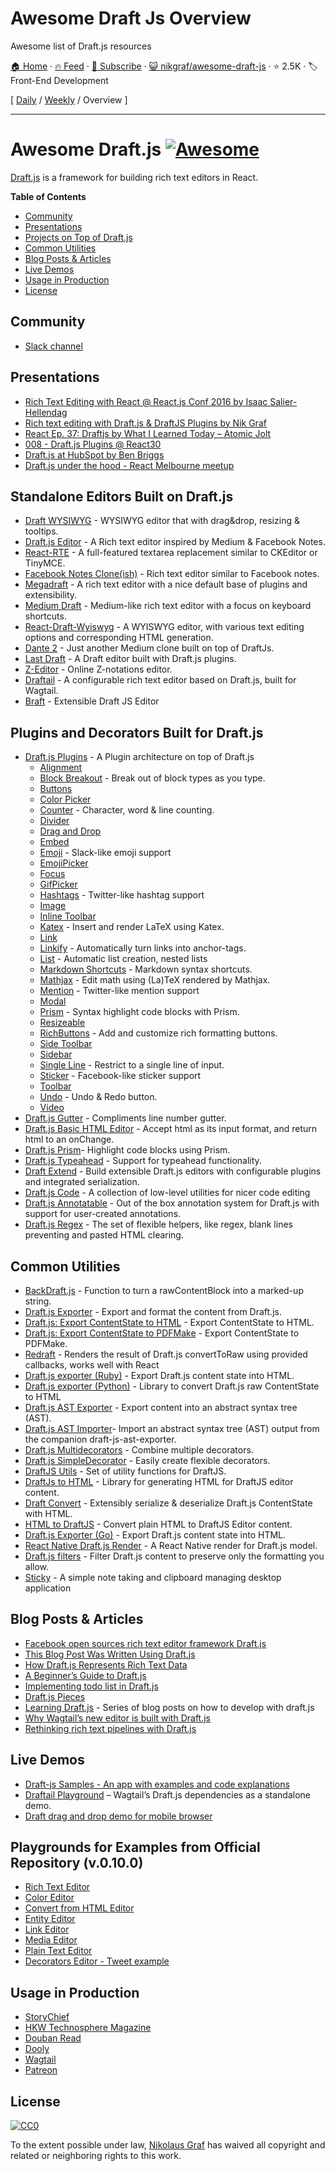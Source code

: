 # Awesome Draft Js Overview

Awesome list of Draft.js resources

[🏠 Home](/README.md) · [🔥 Feed](https://www.trackawesomelist.com/nikgraf/awesome-draft-js/rss.xml) · [📮 Subscribe](https://trackawesomelist.us17.list-manage.com/subscribe?u=d2f0117aa829c83a63ec63c2f&id=36a103854c) · [😺 nikgraf/awesome-draft-js](https://github.com/nikgraf/awesome-draft-js) · ⭐ 2.5K · 🏷️ Front-End Development

[ [Daily](/content/nikgraf/awesome-draft-js/README.md) / [Weekly](/content/nikgraf/awesome-draft-js/week/README.md) / Overview ]

---

# Awesome Draft.js [![Awesome](https://cdn.rawgit.com/sindresorhus/awesome/d7305f38d29fed78fa85652e3a63e154dd8e8829/media/badge.svg)](https://github.com/sindresorhus/awesome)

[Draft.js](https://draftjs.org/) is a framework for building rich text editors in React.

**Table of Contents**

*   [Community](https://github.com/nikgraf/awesome-draft-js#community)
*   [Presentations](https://github.com/nikgraf/awesome-draft-js#presentations)
*   [Projects on Top of Draft.js](https://github.com/nikgraf/awesome-draft-js#standalone-editors-built-on-draftjs)
*   [Common Utilities](https://github.com/nikgraf/awesome-draft-js#common-utilities)
*   [Blog Posts & Articles](https://github.com/nikgraf/awesome-draft-js#blog-posts--articles)
*   [Live Demos](https://github.com/nikgraf/awesome-draft-js#live-demos)
*   [Usage in Production](https://github.com/nikgraf/awesome-draft-js#usage-in-production)
*   [License](https://github.com/nikgraf/awesome-draft-js#license)

## Community

*   [Slack channel](https://draftjs.herokuapp.com/)

## Presentations

*   [Rich Text Editing with React @ React.js Conf 2016 by Isaac Salier-Hellendag ](https://www.youtube.com/watch?v=feUYwoLhE_4)
*   [Rich text editing with Draft.js & DraftJS Plugins by Nik Graf](https://www.youtube.com/watch?v=gxNuHZXZMgs)
*   [React Ep. 37: Draftjs by What I Learned Today – Atomic Jolt](https://www.youtube.com/watch?v=0k9suXgCtTA)
*   [008 - Draft.js Plugins @ React30](https://www.youtube.com/watch?v=w-PqnpMizcQ)
*   [Draft.js at HubSpot by Ben Briggs](https://product.hubspot.com/blog/tech-talk-at-night-react-meetup)
*   [Draft.js under the hood - React Melbourne meetup](https://www.youtube.com/watch?feature=player_embedded\&v=vOZAO3jFSHI)

## Standalone Editors Built on Draft.js

*   [Draft WYSIWYG](https://github.com/bkniffler/draft-wysiwyg) - WYSIWYG editor that with drag\&drop, resizing & tooltips.
*   [Draft.js Editor](https://github.com/AlastairTaft/draft-js-editor/) - A Rich text editor inspired by Medium & Facebook Notes.
*   [React-RTE](https://github.com/sstur/react-rte/) - A full-featured textarea replacement similar to CKEditor or TinyMCE.
*   [Facebook Notes Clone(ish)](https://github.com/andrewcoelho/react-text-editor) - Rich text editor similar to Facebook notes.
*   [Megadraft](https://github.com/globocom/megadraft) - A rich text editor with a nice default base of plugins and extensibility.
*   [Medium Draft](https://github.com/brijeshb42/medium-draft) - Medium-like rich text editor with a focus on keyboard shortcuts.
*   [React-Draft-Wyiswyg](https://github.com/jpuri/react-draft-wysiwyg) - A WYISWYG editor, with various text editing options and corresponding HTML generation.
*   [Dante 2](https://github.com/michelson/dante2) - Just another Medium clone built on top of DraftJs.
*   [Last Draft](https://github.com/vacenz/last-draft) - A Draft editor built with Draft.js plugins.
*   [Z-Editor](https://github.com/Z-Editor/Z-Editor) - Online Z-notations editor.
*   [Draftail](https://github.com/springload/draftail/) -  A configurable rich text editor based on Draft.js, built for Wagtail.
*   [Braft](https://github.com/margox/braft-editor) - Extensible Draft JS Editor

## Plugins and Decorators Built for Draft.js

*   [Draft.js Plugins](https://github.com/draft-js-plugins/draft-js-plugins) - A Plugin architecture on top of Draft.js
    *   [Alignment](https://www.draft-js-plugins.com/plugin/alignment)
    *   [Block Breakout](https://github.com/icelab/draft-js-block-breakout-plugin) - Break out of block types as you type.
    *   [Buttons](https://github.com/vacenz/last-draft-js-plugins)
    *   [Color Picker](https://github.com/vacenz/last-draft-js-plugins)
    *   [Counter](https://www.draft-js-plugins.com/plugin/counter) - Character, word & line counting.
    *   [Divider](https://github.com/simsim0709/draft-js-plugins/tree/master/draft-js-divider-plugin)
    *   [Drag and Drop](https://www.draft-js-plugins.com/plugin/drag-n-drop)
    *   [Embed](https://github.com/vacenz/last-draft-js-plugins)
    *   [Emoji](https://www.draft-js-plugins.com/plugin/emoji) - Slack-like emoji support
    *   [EmojiPicker](https://github.com/vacenz/last-draft-js-plugins)
    *   [Focus](https://www.draft-js-plugins.com/plugin/focus)
    *   [GifPicker](https://github.com/vacenz/last-draft-js-plugins)
    *   [Hashtags](https://www.draft-js-plugins.com/plugin/hashtag) - Twitter-like hashtag support
    *   [Image](https://www.draft-js-plugins.com/plugin/image)
    *   [Inline Toolbar](https://www.draft-js-plugins.com/plugin/inline-toolbar)
    *   [Katex](https://github.com/letranloc/draft-js-katex-plugin) - Insert and render LaTeX using Katex.
    *   [Link](https://github.com/vacenz/last-draft-js-plugins)
    *   [Linkify](https://www.draft-js-plugins.com/plugin/linkify) - Automatically turn links into anchor-tags.
    *   [List](https://github.com/samuelmeuli/draft-js-list-plugin) - Automatic list creation, nested lists
    *   [Markdown Shortcuts](https://github.com/ngs/draft-js-markdown-shortcuts-plugin/) - Markdown syntax shortcuts.
    *   [Mathjax](https://github.com/tarjei/draft-js-mathjax-plugin) - Edit math using (La)TeX rendered by Mathjax.
    *   [Mention](https://www.draft-js-plugins.com/plugin/mention) - Twitter-like mention support
    *   [Modal](https://github.com/vacenz/last-draft-js-plugins)
    *   [Prism](https://github.com/withspectrum/draft-js-prism-plugin) - Syntax highlight code blocks with Prism.
    *   [Resizeable](https://www.draft-js-plugins.com/plugin/resizeable)
    *   [RichButtons](https://github.com/jasonphillips/draft-js-richbuttons-plugin) - Add and customize rich formatting buttons.
    *   [Side Toolbar](https://www.draft-js-plugins.com/plugin/side-toolbar)
    *   [Sidebar](https://github.com/vacenz/last-draft-js-plugins)
    *   [Single Line](https://github.com/icelab/draft-js-single-line-plugin) - Restrict to a single line of input.
    *   [Sticker](https://www.draft-js-plugins.com/plugin/sticker) - Facebook-like sticker support
    *   [Toolbar](https://github.com/vacenz/last-draft-js-plugins)
    *   [Undo](https://www.draft-js-plugins.com/plugin/undo) - Undo & Redo button.
    *   [Video](https://www.draft-js-plugins.com/plugin/video)
*   [Draft.js Gutter](https://github.com/seejamescode/draft-js-gutter) - Compliments line number gutter.
*   [Draft.js Basic HTML Editor](https://github.com/dburrows/draft-js-basic-html-editor) - Accept html as its input format, and return html to an onChange.
*   [Draft.js Prism](https://github.com/SamyPesse/draft-js-prism)- Highlight code blocks using Prism.
*   [Draft.js Typeahead](https://github.com/dooly-ai/draft-js-typeahead) - Support for typeahead functionality.
*   [Draft Extend](https://github.com/HubSpot/draft-extend) - Build extensible Draft.js editors with configurable plugins and integrated serialization.
*   [Draft.js Code](https://github.com/SamyPesse/draft-js-code) - A collection of low-level utilities for nicer code editing
*   [Draft.js Annotatable](https://github.com/cltk/annotations) - Out of the box annotation system for Draft.js with support for user-created annotations.
*   [Draft.js Regex](https://github.com/YozhikM/draft-regex) - The set of flexible helpers, like regex, blank lines preventing and pasted HTML clearing.

## Common Utilities

*   [BackDraft.js](https://github.com/evanc/backdraft-js) - Function to turn a rawContentBlock into a marked-up string.
*   [Draft.js Exporter](https://github.com/rkpasia/draft-js-exporter) - Export and format the content from Draft.js.
*   [Draft.js: Export ContentState to HTML](https://github.com/sstur/draft-js-utils/tree/master/packages/draft-js-export-html) - Export ContentState to HTML.
*   [Draft.js: Export ContentState to PDFMake](https://github.com/datagenno/draft-js-export-pdfmake) - Export ContentState to PDFMake.
*   [Redraft](https://github.com/lokiuz/redraft) - Renders the result of Draft.js convertToRaw using provided callbacks, works well with React
*   [Draft.js exporter (Ruby)](https://github.com/ignitionworks/draftjs_exporter) - Export Draft.js content state into HTML.
*   [Draft.js exporter (Python)](https://github.com/springload/draftjs_exporter) - Library to convert Draft.js raw ContentState to HTML
*   [Draft.js AST Exporter](https://github.com/icelab/draft-js-ast-exporter) - Export content into an abstract syntax tree (AST).
*   [Draft.js AST Importer](https://github.com/icelab/draft-js-ast-importer)- Import an abstract syntax tree (AST) output from the companion draft-js-ast-exporter.
*   [Draft.js Multidecorators](https://github.com/SamyPesse/draft-js-multidecorators) - Combine multiple decorators.
*   [Draft.js SimpleDecorator](https://github.com/Soreine/draft-js-simpledecorator) - Easily create flexible decorators.
*   [DraftJS Utils](https://github.com/jpuri/draftjs-utils) - Set of utility functions for DraftJS.
*   [DraftJs to HTML](https://github.com/jpuri/draftjs-to-html) - Library for generating HTML for DraftJS editor content.
*   [Draft Convert](https://github.com/HubSpot/draft-convert) - Extensibly serialize & deserialize Draft.js ContentState with HTML.
*   [HTML to DraftJS](https://github.com/jpuri/html-to-draftjs) - Convert plain HTML to DraftJS Editor content.
*   [Draft.js Exporter (Go)](https://github.com/ejilay/draftjs) - Export Draft.js content state into HTML.
*   [React Native Draft.js Render](https://github.com/globocom/react-native-draftjs-render) - A React Native render for Draft.js model.
*   [Draft.js filters](https://github.com/thibaudcolas/draftjs-filters) - Filter Draft.js content to preserve only the formatting you allow.
*   [Sticky](https://github.com/nadunindunil/sticky) - A simple note taking and clipboard managing desktop application

## Blog Posts & Articles

*   [Facebook open sources rich text editor framework Draft.js](https://code.facebook.com/posts/1684092755205505/facebook-open-sources-rich-text-editor-framework-draft-js/)
*   [This Blog Post Was Written Using Draft.js](https://dev.to/ben/this-blog-post-was-written-using-draftjs)
*   [How Draft.js Represents Rich Text Data](https://medium.com/@rajaraodv/how-draft-js-represents-rich-text-data-eeabb5f25cf2#.7gd8psdvi)
*   [A Beginner’s Guide to Draft.js](https://medium.com/@adrianli/a-beginner-s-guide-to-draft-js-d1823f58d8cc#.uufeulpl5)
*   [Implementing todo list in Draft.js](http://bitwiser.in/2016/08/31/implementing-todo-list-in-draft-js.html)
*   [Draft.js Pieces](https://cannibalcoder.com/2016/12/02/draft-js-pieces/)
*   [Learning Draft.js](https://reactrocket.com/series/learning-draft-js/) - Series of blog posts on how to develop with draft.js
*   [Why Wagtail’s new editor is built with Draft.js](https://wagtail.io/blog/why-wagtail-new-editor-is-built-with-draft-js/)
*   [Rethinking rich text pipelines with Draft.js](https://wagtail.io/blog/rethinking-rich-text-pipelines-with-draft-js/)

## Live Demos

*   [Draft-js Samples - An app with examples and code explanations](https://github.com/Mair/react-meetup-draftjs)
*   [Draftail Playground](https://draftail-playground.herokuapp.com/) – Wagtail’s Draft.js dependencies as a standalone demo.
*   [Draft drag and drop demo for mobile browser](https://github.com/jan4984/draft-dnd-example)

## Playgrounds for Examples from Official Repository (v.0.10.0)

*   [Rich Text Editor](https://codepen.io/Kiwka/pen/YNYvyG)
*   [Color Editor](https://codepen.io/Kiwka/pen/oBpVve)
*   [Convert from HTML Editor](https://codepen.io/Kiwka/pen/YNYgWa)
*   [Entity Editor](https://codepen.io/Kiwka/pen/wgpOoZ)
*   [Link Editor](https://codepen.io/Kiwka/pen/ZLvPeO)
*   [Media Editor](https://codepen.io/Kiwka/pen/rjpRzj)
*   [Plain Text Editor](https://codepen.io/Kiwka/pen/jyYJzb)
*   [Decorators Editor - Tweet example](https://codepen.io/Kiwka/pen/KaZERV)

## Usage in Production

*   [StoryChief](https://www.storychief.io/)
*   [HKW Technosphere Magazine](https://technosphere-magazine.hkw.de/)
*   [Douban Read](https://read.douban.com/editor_ng)
*   [Dooly](https://www.dooly.ai)
*   [Wagtail](https://wagtail.io/)
*   [Patreon](https://www.patreon.com/)

## License

[![CC0](http://mirrors.creativecommons.org/presskit/buttons/88x31/svg/cc-zero.svg)](https://creativecommons.org/publicdomain/zero/1.0/)

To the extent possible under law, [Nikolaus Graf](https://github.com/nikgraf/) has waived all copyright and related or neighboring rights to this work.

